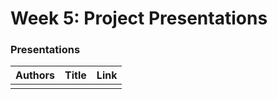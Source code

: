 # Week 5: Project Presentations


### Presentations
| Authors                   | Title    | Link |
| :---------------          | :--------------- | :----------:   |
| | | | 


<!-- Make sure fill out the midsemester feedback form! [![Link](../tools/buttons/open-forms.svg)](http://spring21-midsemester.paperform.co/) -->
